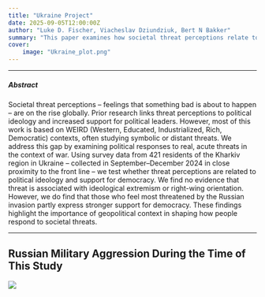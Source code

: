 ```yaml
--- 
title: "Ukraine Project"
date: 2025-09-05T12:00:00Z
author: "Luke D. Fischer, Viacheslav Dziundziuk, Bert N Bakker"
summary: "This paper examines how societal threat perceptions relate to political ideological correlates and democratic sentiment." 
cover:
    image: "Ukraine_plot.png"
---
```

---

##### Abstract

Societal threat perceptions – feelings that something bad is about to happen – are on the rise globally. Prior research links threat perceptions to political ideology and increased support for political leaders. However, most of this work is based on WEIRD (Western, Educated, Industrialized, Rich, Democratic) contexts, often studying symbolic or distant threats. We address this gap by examining political responses to real, acute threats in the context of war. Using survey data from 421 residents of the Kharkiv region in Ukraine – collected in September–December 2024 in close proximity to the front line – we test whether threat perceptions are related to political ideology and support for democracy. We find no evidence that threat is associated with ideological extremism or right-wing orientation. However, we do find that those who feel most threatened by the Russian invasion partly express stronger support for democracy. These findings highlight the importance of geopolitical context in shaping how people respond to societal threats.

---
## Russian Military Aggression During the Time of This Study
![](/Ukraine_plot.png)
